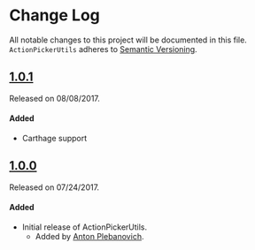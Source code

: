 # Change Log
All notable changes to this project will be documented in this file.
`ActionPickerUtils` adheres to [Semantic Versioning](http://semver.org/).

## [1.0.1](https://github.com/APUtils/ActionPickerUtils/releases/tag/1.0.1)
Released on 08/08/2017.

#### Added
- Carthage support

## [1.0.0](https://github.com/APUtils/ActionPickerUtils/releases/tag/1.0.0)
Released on 07/24/2017.

#### Added
- Initial release of ActionPickerUtils.
  - Added by [Anton Plebanovich](https://github.com/anton-plebanovich).
